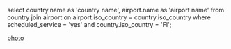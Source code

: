 select country.name as 'country name', airport.name as 'airport name'
from country
join airport on airport.iso_country = country.iso_country
where scheduled_service = 'yes' and country.iso_country = 'FI';

[photo](ex4_q1_photo.png)